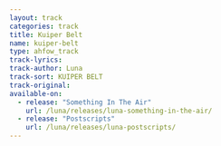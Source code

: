 ```yaml
---
layout: track
categories: track
title: Kuiper Belt
name: kuiper-belt
type: ahfow_track
track-lyrics: 
track-author: Luna
track-sort: KUIPER BELT
track-original: 
available-on:
  - release: "Something In The Air"
    url: /luna/releases/luna-something-in-the-air/
  - release: "Postscripts"
    url: /luna/releases/luna-postscripts/
---
```

